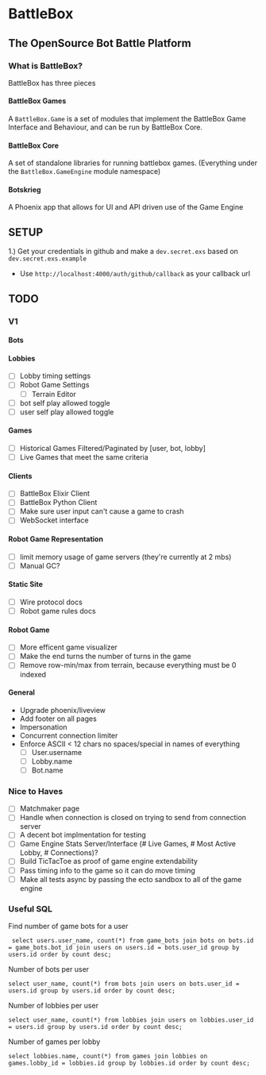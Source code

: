 # BattleBox

## The OpenSource Bot Battle Platform

### What is BattleBox?

BattleBox has three pieces

#### BattleBox Games

A `BattleBox.Game` is a set of modules that implement the BattleBox Game Interface and Behaviour, and can be run by BattleBox Core.

#### BattleBox Core

A set of standalone libraries for running battlebox games. (Everything under the `BattleBox.GameEngine` module namespace)

#### Botskrieg

A Phoenix app that allows for UI and API driven use of the Game Engine

## SETUP

1.) Get your credentials in github and make a `dev.secret.exs` based on `dev.secret.exs.example` 
  * Use `http://localhost:4000/auth/github/callback` as your callback url

## TODO

### V1

#### Bots
#### Lobbies
- [ ] Lobby timing settings
- [ ] Robot Game Settings
  - [ ] Terrain Editor
- [ ] bot self play allowed toggle
- [ ] user self play allowed toggle
#### Games
- [ ] Historical Games Filtered/Paginated by [user, bot, lobby]
- [ ] Live Games that meet the same criteria
#### Clients
- [ ] BattleBox Elixir Client
- [ ] BattleBox Python Client
- [ ] Make sure user input can't cause a game to crash
- [ ] WebSocket interface
#### Robot Game Representation
- [ ] limit memory usage of game servers (they're currently at 2 mbs)
- [ ] Manual GC?
#### Static Site
- [ ] Wire protocol docs
- [ ] Robot game rules docs
#### Robot Game
- [ ] More efficent game visualizer
- [ ] Make the end turns the number of turns in the game
- [ ] Remove row-min/max from terrain, because everything must be 0 indexed
#### General
- Upgrade phoenix/liveview
- Add footer on all pages
- Impersonation
- Concurrent connection limiter
- Enforce ASCII < 12 chars no spaces/special in names of everything
  - [ ] User.username
  - [ ] Lobby.name
  - [ ] Bot.name

### Nice to Haves

- [ ] Matchmaker page
- [ ] Handle when connection is closed on trying to send from connection server
- [ ] A decent bot implmentation for testing
- [ ] Game Engine Stats Server/Interface (# Live Games, # Most Active Lobby, # Connections)?
- [ ] Build TicTacToe as proof of game engine extendability
- [ ] Pass timing info to the game so it can do move timing
- [ ] Make all tests async by passing the ecto sandbox to all of the game engine

### Useful SQL

Find number of game bots for a user
```
 select users.user_name, count(*) from game_bots join bots on bots.id = game_bots.bot_id join users on users.id = bots.user_id group by users.id order by count desc;
```

Number of bots per user
```
select user_name, count(*) from bots join users on bots.user_id = users.id group by users.id order by count desc;
```

Number of lobbies per user
```
select user_name, count(*) from lobbies join users on lobbies.user_id = users.id group by users.id order by count desc;
```

Number of games per lobby
```
select lobbies.name, count(*) from games join lobbies on games.lobby_id = lobbies.id group by lobbies.id order by count desc;
```
